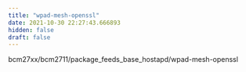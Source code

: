 ```yaml
---
title: "wpad-mesh-openssl"
date: 2021-10-30 22:27:43.666893
hidden: false
draft: false
---
```


bcm27xx/bcm2711/package_feeds_base_hostapd/wpad-mesh-openssl

